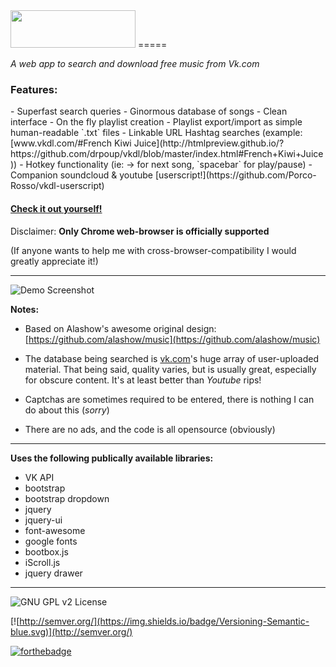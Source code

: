 <img src=https://raw.githubusercontent.com/Porco-Rosso/vkdl/master/images/Logo.png width=200 height=60 />
=====

*A web app to search and download free music from Vk.com*

<h3>Features:</h3>
- Superfast search queries
- Ginormous database of songs
- Clean interface
- On the fly playlist creation
- Playlist export/import as simple human-readable `.txt` files
- Linkable URL Hashtag searches (example: [www.vkdl.com/#French Kiwi Juice](http://htmlpreview.github.io/?https://github.com/drpoup/vkdl/blob/master/index.html#French+Kiwi+Juice))
- Hotkey functionality (ie: → for next song, `spacebar` for play/pause)
- Companion soundcloud & youtube [userscript!](https://github.com/Porco-Rosso/vkdl-userscript)

[<h4>Check it out yourself!</h4>](https://rawgit.com/Porco-Rosso/vkdl/master/index.html)

Disclaimer:
**Only Chrome web-browser is officially supported**

(If anyone wants to help me with cross-browser-compatibility I would greatly appreciate it!)
___

![Demo Screenshot](http://i.imgur.com/QJl16io.png)

**Notes:**
- Based on Alashow's awesome original design: [https://github.com/alashow/music](https://github.com/alashow/music)


- The database being searched is [vk.com](https://vk.com)'s huge array of user-uploaded material. That being said, quality varies, but is usually great, especially for obscure content. It's at least better than *Youtube* rips!


- Captchas are sometimes required to be entered, there is nothing I can do about this (*sorry*)


- There are no ads, and the code is all opensource (obviously)

---
 **Uses the following publically available libraries:** 
 - VK API
 - bootstrap
 - bootstrap dropdown
 - jquery
 - jquery-ui
 - font-awesome
 - google fonts
 - bootbox.js
 - iScroll.js
 - jquery drawer
 
---
![GNU GPL v2 License](https://img.shields.io/badge/license-GNU%20GPL%20v2-brightgreen.svg?style=flat-square)

[![http://semver.org/](https://img.shields.io/badge/Versioning-Semantic-blue.svg)](http://semver.org/)

 [![forthebadge](http://forthebadge.com/images/badges/built-with-love.svg)](http://forthebadge.com)



